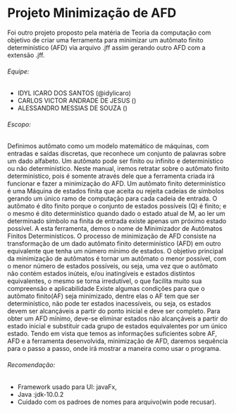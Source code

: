 # Projeto Minimização de AFD

Foi outro projeto proposto pela matéria de Teoria da computação com objetivo de criar uma ferramenta para minimizar um autômato finito determinístico (AFD) via arquivo .jff assim gerando outro AFD com a extensão .jff.

###### Equipe:
 - IDYL ICARO DOS SANTOS (@idylicaro)
 - CARLOS VICTOR ANDRADE DE JESUS ()
 - ALESSANDRO MESSIAS DE SOUZA ()
  
###### Escopo:
  Definimos autômato como um modelo matemático de máquinas, com entradas e saídas discretas, que reconhece um conjunto de palavras sobre um dado alfabeto. Um autômato pode ser finito ou infinito e determinístico ou não determinístico. Neste manual, iremos retratar sobre o autômato finito determinístico, pois é somente através dele que a ferramenta criada irá funcionar e fazer a minimização do AFD.
  Um autômato finito determinístico é uma Máquina de estados finita que aceita ou rejeita cadeias de símbolos gerando um único ramo de computação para cada cadeia de entrada. O autômato é dito finito porque o conjunto de estados possíveis (Q) é finito; e o mesmo é dito determinístico quando dado o estado atual de M, ao ler um determinado símbolo na finita de entrada existe apenas um próximo estado possível.
  A esta ferramenta, demos o nome de Minimizador de Autômatos Finitos Determinísticos. O processo de minimização de AFD consiste na transformação de um dado autômato finito determinístico (AFD) em outro equivalente que tenha um número mínimo de estados. 
    O objetivo principal da minimização de autômatos é tornar um autômato o menor possível, com o menor número de estados possíveis, ou seja, uma vez que o autômato não contém estados inúteis, e/ou inatingíveis e estados distintos equivalentes, o mesmo se torna irredutível, o que facilita muito sua compreensão e aplicabilidade
    Existe algumas condições para que o autômato finito(AF) seja minimizado, dentre elas o AF tem que ser determinístico, não pode ter estados inacessíveis, ou seja, os estados devem ser alcançáveis a partir do ponto inicial e deve ser completo. Para obter um AFD mínimo, deve-se eliminar estados não alcançáveis a partir do estado inicial e substituir cada grupo de estados equivalentes por um único estado. 
    Tendo em vista que temos as informações suficientes sobre AF, AFD e a ferramenta desenvolvida, minimização de AFD, daremos sequência para o passo a passo, onde irá mostrar a maneira como usar o programa.

 ###### Recomendação:
 - Framework usado para UI: javaFx,
 - Java :jdk-10.0.2
 - Cuidado com os padroes de nomes para arquivo(win pode recusar).
  
